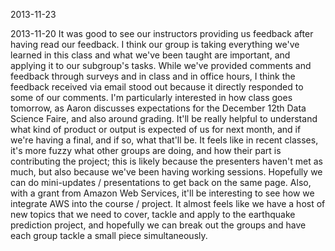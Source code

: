 2013-11-23

2013-11-20
It was good to see our instructors providing us feedback after having read our feedback. I think our group is taking everything we've learned in this class and what we've been taught are important, and applying it to our subgroup's tasks. While we've provided comments and feedback through surveys and in class and in office hours, I think the feedback received via email stood out because it directly responded to some of our comments. I'm particularly interested in how class goes tomorrow, as Aaron discusses expectations for the December 12th Data Science Faire, and also around grading. It'll be really helpful to understand what kind of product or output is expected of us for next month, and if we're having a final, and if so, what that'll be. It feels like in recent classes, it's more fuzzy what other groups are doing, and how their part is contributing the project; this is likely because the presenters haven't met as much, but also because we've been having working sessions. Hopefully we can do mini-updates / presentations to get back on the same page. Also, with a grant from Amazon Web Services, it'll be interesting to see how we integrate AWS into the course / project. It almost feels like we have a host of new topics that we need to cover, tackle and apply to the earthquake prediction project, and hopefully we can break out the groups and have each group tackle a small piece simultaneously. 
